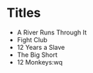 # Titles

- A River Runs Through It
- Fight Club
- 12 Years a Slave
- The Big Short
- 12 Monkeys:wq
